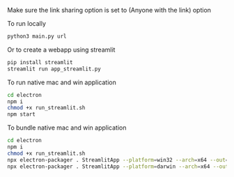 Make sure the link sharing option is set to (Anyone with the link) option

To run locally

```bash
python3 main.py url
```

Or to create a webapp using streamlit

```bash
pip install streamlit
streamlit run app_streamlit.py
```
To run native mac and win application

```bash
cd electron
npm i
chmod +x run_streamlit.sh
npm start
```

To bundle native mac and win application
```bash
cd electron
npm i
chmod +x run_streamlit.sh
npx electron-packager . StreamlitApp --platform=win32 --arch=x64 --out=dist/
npx electron-packager . StreamlitApp --platform=darwin --arch=x64 --out=dist/
```